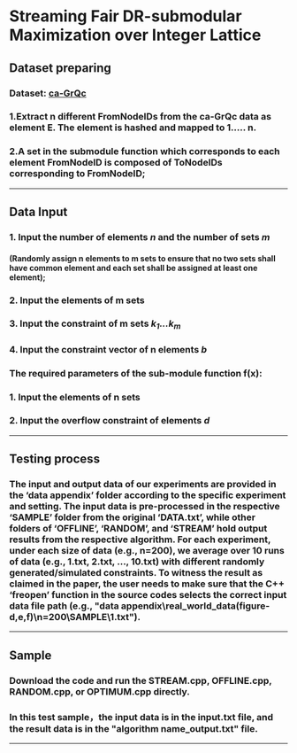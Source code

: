 # Streaming Fair DR-submodular Maximization over Integer Lattice
## Dataset preparing
### Dataset: [ca-GrQc](http://snap.stanford.edu/data/ca-GrQc.html)
### 1.Extract n different FromNodeIDs from the ca-GrQc data as element E. The element is hashed and mapped to 1..... n.
### 2.A set in the submodule function which corresponds to each element FromNodeID is composed of ToNodeIDs corresponding to FromNodeID;
***
## Data Input
### 1. Input the number of elements *n* and the number of sets *m*
#### (Randomly assign n elements to m sets to ensure that no two sets shall have common element and each set shall be assigned at least one element); 
### 2. Input the elements of m sets 
### 3. Input the constraint of m sets *k<sub>1</sub>...k<sub>m</sub>*
### 4. Input the constraint vector of n elements *b*
### The required parameters of the sub-module function f(x): 
### 1. Input the elements of n sets
### 2. Input the overflow constraint of elements *d*
***
## Testing process
### The input and output data of our experiments are provided in the ‘data appendix’ folder according to the specific experiment and setting. The input data is pre-processed in the respective ‘SAMPLE’ folder from the original ‘DATA.txt’, while other folders of ‘OFFLINE’, ‘RANDOM’, and ‘STREAM’ hold output results from the respective algorithm. For each experiment, under each size of data (e.g., n=200), we average over 10 runs of data (e.g., 1.txt, 2.txt, …, 10.txt) with different randomly generated/simulated constraints. To witness the result as claimed in the paper, the user needs to make sure that the C++ ‘freopen’ function in the source codes selects the correct input data file path (e.g., "data appendix\real_world_data(figure-d,e,f)\n=200\SAMPLE\1.txt").
***
## Sample
### Download the code and run the STREAM.cpp, OFFLINE.cpp, RANDOM.cpp, or OPTIMUM.cpp directly. 
### In this test sample，the input data is in the input.txt file, and the result data is in the "algorithm name_output.txt" file. 
***
